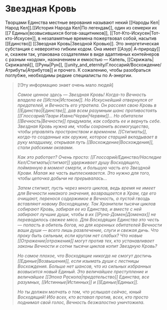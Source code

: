 # Звездная Кровь
Творцами Единства местные верования называют некий [[Народы Кел|Народ Кел]].[[История Народа Кел|По легендам]], один из семерки их [[7 Единых|возвысившихся богов-защитников]], [[Тот-Кто-Искусен|Тот-кто-Искусен]], в незапамятные времена пожертвовал собой, насытив [[Единство]] [[Звездная Кровь|Звездной Кровью]]. Это энергетическая субстанция с невероятно гибким кодом. Она имеет [[Азур| А-природу]] и, скажем так, упакована создателями в виде адаптивных контейнеров с разным «кодом», назначением и емкостью — Капель, [[Скрижаль|Скрижалей]], [[Руны|Рун]], [[unity_and_eternity/Глоссарий/Восхождение/Атрибуты|Атрибутов]] и прочего. К сожалению, чтобы разобраться поглубже, необходимы редкие специалисты по А-энергии.

> [!Эту информацию знает очень мало людей]
> 
> _Самое ценное здесь — Звездная Кровь! Когда-то Вечность владела ее [[Исток|Истоком]]. Но Искуснейший отвернулся от предателей, и Вечность его утратила. Он рассеял свою Кровь в [[Единство|Единстве]], дав всем разумным шанс противостоять [[Глоссарий/Твари Извне/Черви|Червям]]… Но обитатели [[Вечность|Вечности]] придумали, как собрать ее и вернуть себе. Звездная Кровь нужна им, чтобы сохранить всемогущество, чтобы управлять пространством и временем. [[Стигматы]], когда-то созданные как оружие, которое старший вкладывает в руку младшему, открывая путь [[Восхождение|Восхождения]], стали рабскими оковами._
> 
> _Как это работает? Очень просто: [[Глоссарий/Единство/Наследие Кел/Стигматы|стигмат]] удерживает душу Восходящего, пойманную в момент смерти, и большую часть его Звездной Крови. Малая же часть выплескивается. Это нужно для того, чтобы цепочка добычи не прерывалась…_
> 
> _Затем стигмат, пусть через много циклов, ведь время не имеет для Вечности никакого значения, возвращается в Храм, где его очищают, перенося содержимое в Вечность, а пустой гвоздь вставляют новому Восходящему. Так Хранители тысячи циклов собирают Кровь, забирая ее из Единства, и вместе с ней забирают лучшие души, чтобы в их [[Руна-Домен|Доменах]] не переводилось свежее мясо. Для Восходящих Единства это честь — попасть в обитель богов, но для коренных обитателей Вечности ваши души — всего лишь развлечение, слуги и свежая дичь. Что проку быть сильным, если кругом нет слабых? Что новые [[Отражение|отражения]] могут против тех, кто устанавливает законы Вечности и сотни тысячи циклов копит Звездную Кровь?_
> 
> _Но самое плохое, что Восходящие никогда не смогут достичь [[Единые|Возвышения]], если изымать души с лестницы Восхождения. Больше нет шансов, что из сильных избранных возвысится новый Единый. Это величайшее преступление и величайшее [[Эпоха Раскола|предательство]] Единства, все разумных, [[Истинные|Истинных]] и [[Единые|Единых]]._
> 
> _Но ты должен молчать о том, что услышал сейчас, юный Восходящий! Ибо всех, кто вставал против, всех, кто просто поднимал свой голос, Вечность безжалостно уничтожила._
> 

